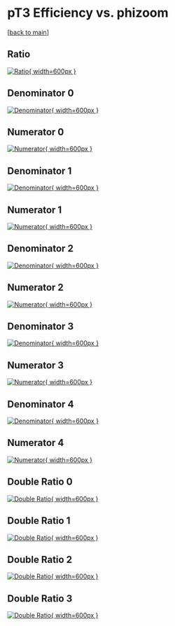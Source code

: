 # pT3 Efficiency vs. phizoom

[[back to main](./)]



## Ratio

[![Ratio](../mtv/var/pT3_xtr_13_1_eff_phizoom.png){ width=600px }](../mtv/var/pT3_xtr_13_1_eff_phizoom.pdf)

## Denominator 0

[![Denominator](../mtv/den/pT3_xtr_13_1_eff_phizoom_den0.png){ width=600px }](../mtv/den/pT3_xtr_13_1_eff_phizoom_den0.pdf)

## Numerator 0

[![Numerator](../mtv/num/pT3_xtr_13_1_eff_phizoom_num0.png){ width=600px }](../mtv/num/pT3_xtr_13_1_eff_phizoom_num0.pdf)

## Denominator 1

[![Denominator](../mtv/den/pT3_xtr_13_1_eff_phizoom_den1.png){ width=600px }](../mtv/den/pT3_xtr_13_1_eff_phizoom_den1.pdf)

## Numerator 1

[![Numerator](../mtv/num/pT3_xtr_13_1_eff_phizoom_num1.png){ width=600px }](../mtv/num/pT3_xtr_13_1_eff_phizoom_num1.pdf)

## Denominator 2

[![Denominator](../mtv/den/pT3_xtr_13_1_eff_phizoom_den2.png){ width=600px }](../mtv/den/pT3_xtr_13_1_eff_phizoom_den2.pdf)

## Numerator 2

[![Numerator](../mtv/num/pT3_xtr_13_1_eff_phizoom_num2.png){ width=600px }](../mtv/num/pT3_xtr_13_1_eff_phizoom_num2.pdf)

## Denominator 3

[![Denominator](../mtv/den/pT3_xtr_13_1_eff_phizoom_den3.png){ width=600px }](../mtv/den/pT3_xtr_13_1_eff_phizoom_den3.pdf)

## Numerator 3

[![Numerator](../mtv/num/pT3_xtr_13_1_eff_phizoom_num3.png){ width=600px }](../mtv/num/pT3_xtr_13_1_eff_phizoom_num3.pdf)

## Denominator 4

[![Denominator](../mtv/den/pT3_xtr_13_1_eff_phizoom_den4.png){ width=600px }](../mtv/den/pT3_xtr_13_1_eff_phizoom_den4.pdf)

## Numerator 4

[![Numerator](../mtv/num/pT3_xtr_13_1_eff_phizoom_num4.png){ width=600px }](../mtv/num/pT3_xtr_13_1_eff_phizoom_num4.pdf)

## Double Ratio 0

[![Double Ratio](../mtv/ratio/pT3_xtr_13_1_eff_phizoom_ratio0.png){ width=600px }](../mtv/ratio/pT3_xtr_13_1_eff_phizoom_ratio0.pdf)

## Double Ratio 1

[![Double Ratio](../mtv/ratio/pT3_xtr_13_1_eff_phizoom_ratio1.png){ width=600px }](../mtv/ratio/pT3_xtr_13_1_eff_phizoom_ratio1.pdf)

## Double Ratio 2

[![Double Ratio](../mtv/ratio/pT3_xtr_13_1_eff_phizoom_ratio2.png){ width=600px }](../mtv/ratio/pT3_xtr_13_1_eff_phizoom_ratio2.pdf)

## Double Ratio 3

[![Double Ratio](../mtv/ratio/pT3_xtr_13_1_eff_phizoom_ratio3.png){ width=600px }](../mtv/ratio/pT3_xtr_13_1_eff_phizoom_ratio3.pdf)

